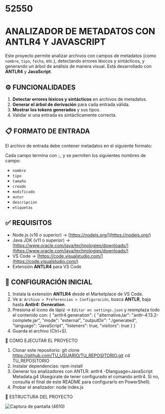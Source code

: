 # 52550
# ANALIZADOR DE METADATOS CON ANTLR4 Y JAVASCRIPT

Este proyecto permite analizar archivos con campos de metadatos (como `nombre`, `tipo`, `fecha`, etc.), detectando errores léxicos y sintácticos, y generando un árbol de análisis de manera visual. Está desarrollado con **ANTLR4** y **JavaScript**.

## ⚙️ FUNCIONALIDADES

1. **Detectar errores léxicos y sintácticos** en archivos de metadatos.
2. **Generar el árbol de derivación** para cada entrada válida.
3. **Mostrar los tokens generados** y sus tipos.
4. Validar si una entrada es sintácticamente correcta.

## 📋 FORMATO DE ENTRADA

El archivo de entrada debe contener metadatos en el siguiente formato:

Cada campo termina con `;`, y se permiten los siguientes nombres de campo:

- `nombre`
- `tipo`
- `tamaño`
- `creado`
- `modificado`
- `autor`
- `descripcion`
- `etiquetas`

## ✅ REQUISITOS

- Node.js (v16 o superior) → [https://nodejs.org/](https://nodejs.org/)
- Java JDK (v11 o superior) → [https://www.oracle.com/java/technologies/downloads/](https://www.oracle.com/java/technologies/downloads/)
- VS Code → [https://code.visualstudio.com/](https://code.visualstudio.com/)
- Extensión **ANTLR4** para VS Code

## 🧩 CONFIGURACIÓN INICIAL

1. Instala la extensión **ANTLR4** desde el Marketplace de VS Code.
2. Ve a: `Archivo > Preferencias > Configuración`, busca **ANTLR**, baja hasta **Antlr4: Generation**.
3. Presiona el ícono de lápiz → `Editar en settings.json` y reemplaza todo el contenido con:
{
  "antlr4.generation": {
    "alternativeJar": "antlr-4.13.2-complete.jar",
    "mode": "external",
    "outputDir": "./generated",
    "language": "JavaScript",
    "listeners": true,
    "visitors": true
  }
}
4. Guarda el archivo (Ctrl+S).

🚀 CÓMO EJECUTAR EL PROYECTO

1. Clonar este repositorio:
git clone https://github.com/TU_USUARIO/TU_REPOSITORIO.git
cd TU_REPOSITORIO
2. Instalar dependencias:
npm install
3. Generar los analizadores con ANTLR:
antlr4 -Dlanguage=JavaScript Metadata.g4
(Asegúrate de tener configurado el comando antlr4. Si no, consulta el final de este README para configurarlo en PowerShell).
4. Probar el analizador:
node index.js

📁 ESTRUCTURA DEL PROYECTO

![Captura de pantalla (4610)](https://github.com/user-attachments/assets/f82b467e-d2a8-4c41-b5a0-620963cc4b6b)
